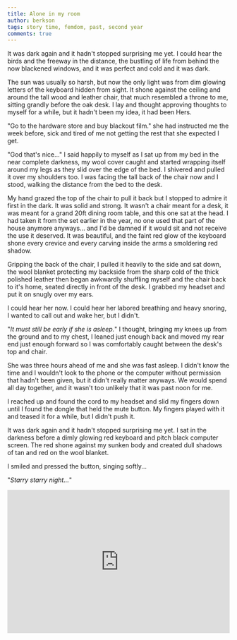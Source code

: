 ```yaml
---
title: Alone in my room
author: berkson
tags: story time, femdom, past, second year
comments: true
---
```


It was dark again and it hadn't stopped surprising me yet.  I could hear the birds and the freeway in the distance, the bustling of life from behind the now blackened windows, and it was perfect and cold and it was dark.

The sun was usually so harsh, but now the only light was from dim glowing letters of the keyboard hidden from sight.  It shone against the ceiling and around the tall wood and leather chair, that much resembled a throne to me, sitting grandly before the oak desk.  I lay and thought approving thoughts to myself for a while, but it hadn't been my idea, it had been Hers.

"Go to the hardware store and buy blackout film." she had instructed me the week before, sick and tired of me not getting the rest that she expected I get.

"God that's nice..." I said happily to myself as I sat up from my bed in the near complete darkness, my wool cover caught and started wrapping itself around my legs as they slid over the edge of the bed. I shivered and pulled it over my shoulders too. I was facing the tall back of the chair now and I stood, walking the distance from the bed to the desk.

My hand grazed the top of the chair to pull it back but I stopped to admire it first in the dark. It was solid and strong.  It wasn't a chair meant for a desk, it was meant for a grand 20ft dining room table, and this one sat at the head.  I had taken it from the set earlier in the year, no one used that part of the house anymore anyways... and I'd be damned if it would sit and not receive the use it deserved.  It was beautiful, and the faint red glow of the keyboard shone every crevice and every carving inside the arms a smoldering red shadow.

Gripping the back of the chair, I pulled it heavily to the side and sat down, the wool blanket protecting my backside from the sharp cold of the thick polished leather then began awkwardly shuffling myself and the chair back to it's home, seated directly in front of the desk.  I grabbed my headset and put it on snugly over my ears.

I could hear her now.  I could hear her labored breathing and heavy snoring, I wanted to call out and wake her, but I didn't.

"_It must still be early if she is asleep._" I thought, bringing my knees up from the ground and to my chest, I leaned just enough back and moved my rear end just enough forward so I was comfortably caught between the desk's top and chair.

She was three hours ahead of me and she was fast asleep.  I didn't know the time and I wouldn't look to the phone or the computer without permission that hadn't been given, but it didn't really matter anyways.  We would spend all day together, and it wasn't too unlikely that it was past noon for me.

I reached up and found the cord to my headset and slid my fingers down until I found the dongle that held the mute button.  My fingers played with it and teased it for a while, but I didn't push it.

It was dark again and it hadn't stopped surprising me yet.  I sat in the darkness before a dimly glowing red keyboard and pitch black computer screen.  The red shone against my sunken body and created dull shadows of tan and red on the wool blanket.

I smiled and pressed the button, singing softly...

"_Starry starry night..._"

<iframe width="100%" height="325" src="https://www.youtube.com/embed/oxHnRfhDmrk" frameborder="0" allowfullscreen></iframe>
